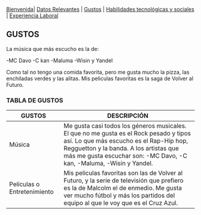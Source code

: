 [Bienvenida](./index.md)| [Datos Relevantes](./datos.md) | [Gustos](./gustos.md) | [Habilidades tecnológicas y sociales](./habilidades.md) | [Experiencia Laboral](./experiencia.md)

## GUSTOS

La música que más escucho es la de:

-MC Davo
-C kan
-Maluma
-Wisin y Yandel


Como tal no tengo una comida favorita, pero me gusta mucho la pizza, las enchiladas verdes y las alitas. Mis peliculas favoritas es la saga de Volver al Futuro.


### TABLA DE GUSTOS

| GUSTOS | DESCRIPCIÓN |
| -------- | ------------ |
| Música | Me gusta casi todos los géneros musicales. El que no me gusta es el Rock pesado y tipos así. Lo que más escucho es el Rap-Hip hop, Regguetton y la banda. A los artistas que más me gusta escuchar son: -MC Davo, -C kan, -Maluma, -Wisin y Yandel. |
| Películas o Entretenimiento | Mis peliculas favoritas son las de Volver al Futuro, y la serie de televisión que prefiero es la de Malcolm el de enmedio. Me gusta ver mucho fútbol y más los partidos del equipo al que le voy que es el Cruz Azul. |
